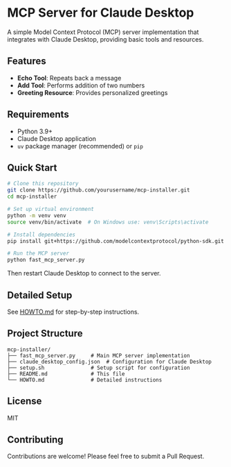 # MCP Server for Claude Desktop

A simple Model Context Protocol (MCP) server implementation that integrates with Claude Desktop, providing basic tools and resources.

## Features

- **Echo Tool**: Repeats back a message
- **Add Tool**: Performs addition of two numbers
- **Greeting Resource**: Provides personalized greetings

## Requirements

- Python 3.9+
- Claude Desktop application
- `uv` package manager (recommended) or `pip`

## Quick Start

```bash
# Clone this repository
git clone https://github.com/yourusername/mcp-installer.git
cd mcp-installer

# Set up virtual environment
python -m venv venv
source venv/bin/activate  # On Windows use: venv\Scripts\activate

# Install dependencies
pip install git+https://github.com/modelcontextprotocol/python-sdk.git

# Run the MCP server
python fast_mcp_server.py
```

Then restart Claude Desktop to connect to the server.

## Detailed Setup

See [HOWTO.md](HOWTO.md) for step-by-step instructions.

## Project Structure

```
mcp-installer/
├── fast_mcp_server.py     # Main MCP server implementation
├── claude_desktop_config.json  # Configuration for Claude Desktop
├── setup.sh               # Setup script for configuration
├── README.md              # This file
└── HOWTO.md               # Detailed instructions
```

## License

MIT

## Contributing

Contributions are welcome! Please feel free to submit a Pull Request.
